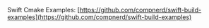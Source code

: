 
Swift Cmake Examples: [https://github.com/compnerd/swift-build-examples](https://github.com/compnerd/swift-build-examples)